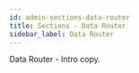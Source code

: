 ```yaml
---
id: admin-sections-data-router
title: Sections - Data Router
sidebar_label: Data Router
---
```


Data Router - Intro copy.